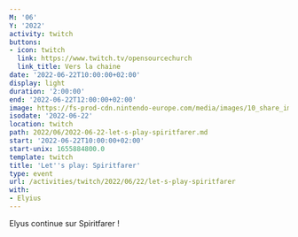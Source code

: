 ```yaml
---
M: '06'
Y: '2022'
activity: twitch
buttons:
- icon: twitch
  link: https://www.twitch.tv/opensourcechurch
  link_title: Vers la chaine
date: '2022-06-22T10:00:00+02:00'
display: light
duration: '2:00:00'
end: '2022-06-22T12:00:00+02:00'
image: https://fs-prod-cdn.nintendo-europe.com/media/images/10_share_images/games_15/nintendo_switch_download_software_1/H2x1_NSwitchDS_Spiritfarer_image1600w.jpg
isodate: '2022-06-22'
location: twitch
path: 2022/06/2022-06-22-let-s-play-spiritfarer.md
start: '2022-06-22T10:00:00+02:00'
start-unix: 1655884800.0
template: twitch
title: 'Let''s play: Spiritfarer'
type: event
url: /activities/twitch/2022/06/22/let-s-play-spiritfarer
with:
- Elyius
---
```

Elyus continue sur Spiritfarer !